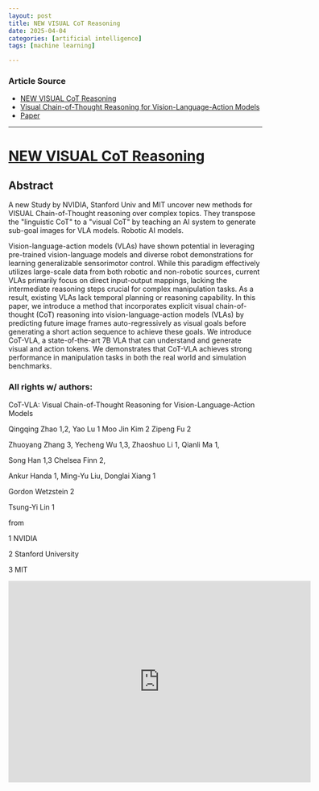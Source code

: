 ```yaml
---
layout: post
title: NEW VISUAL CoT Reasoning
date: 2025-04-04
categories: [artificial intelligence]
tags: [machine learning]

---
```


### Article Source


* [NEW VISUAL CoT Reasoning](https://www.youtube.com/watch?v=CxE5LR7_2-8)
* [Visual Chain-of-Thought Reasoning for Vision-Language-Action Models](https://cot-vla.github.io/)
* [Paper](https://arxiv.org/abs/2503.22020)

---


# [NEW VISUAL CoT Reasoning](https://www.youtube.com/watch?v=CxE5LR7_2-8)



## Abstract

A new Study by NVIDIA, Stanford Univ and MIT uncover new methods for VISUAL Chain-of-Thought reasoning over complex topics. They transpose the "linguistic CoT" to a "visual CoT" by teaching an AI system to generate sub-goal images for VLA models. Robotic AI models. 


Vision-language-action models (VLAs) have shown potential in leveraging pre-trained vision-language models and diverse robot demonstrations for learning generalizable sensorimotor control. While this paradigm effectively utilizes large-scale data from both robotic and non-robotic sources, current VLAs primarily focus on direct input-output mappings, lacking the intermediate reasoning steps crucial for complex manipulation tasks. As a result, existing VLAs lack temporal planning or reasoning capability. In this paper, we introduce a method that incorporates explicit visual chain-of-thought (CoT) reasoning into vision-language-action models (VLAs) by predicting future image frames auto-regressively as visual goals before generating a short action sequence to achieve these goals. We introduce CoT-VLA, a state-of-the-art 7B VLA that can understand and generate visual and action tokens. We demonstrates that CoT-VLA achieves strong performance in manipulation tasks in both the real world and simulation benchmarks.


### All rights w/ authors:

CoT-VLA: Visual Chain-of-Thought Reasoning for Vision-Language-Action Models

Qingqing Zhao 1,2, Yao Lu 1 Moo Jin Kim 2 Zipeng Fu 2

Zhuoyang Zhang 3, Yecheng Wu 1,3, Zhaoshuo Li 1, Qianli Ma 1, 

Song Han 1,3 Chelsea Finn 2,

Ankur Handa 1, Ming-Yu Liu, Donglai Xiang 1

Gordon Wetzstein 2

Tsung-Yi Lin 1

from 

1 NVIDIA 

2 Stanford University 

3 MIT

<iframe width="600" height="400" src="https://www.youtube.com/embed/CxE5LR7_2-8?si=tf-kgkvZwlkKwhlv" title="YouTube video player" frameborder="0" allow="accelerometer; autoplay; clipboard-write; encrypted-media; gyroscope; picture-in-picture; web-share" referrerpolicy="strict-origin-when-cross-origin" allowfullscreen></iframe>
